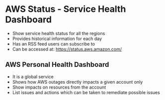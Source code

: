 # AWS Status - Service Health Dashboard

- Show service health status for all the regions
- Provides historical information for each day
- Has an RSS feed users can subscribe to
- Can be accessed at: https://status.aws.amazon.com/

## AWS Personal Health Dashboard

- It is a global service
- Shows how AWS outages directly impacts a given account only
- Show impacts on resources from the account
- List issues and actions which can be taken to remediate possible issues
